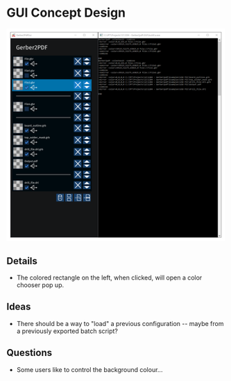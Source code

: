 # GUI Concept Design

![Second Draft](gui_draft_2.png)

## Details

- The colored rectangle on the left, when clicked, will open a color chooser pop up.

## Ideas

- There should be a way to "load" a previous configuration -- maybe from a previously exported batch script?

## Questions

- Some users like to control the background colour...

